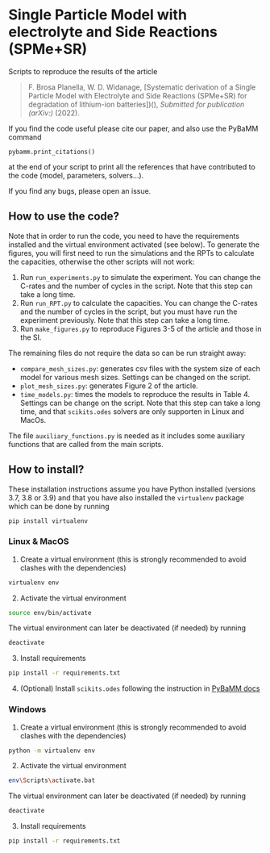 # Single Particle Model with electrolyte and Side Reactions (SPMe+SR)
Scripts to reproduce the results of the article

> F. Brosa Planella, W. D. Widanage, [Systematic derivation of a Single Particle Model with Electrolyte and Side Reactions (SPMe+SR) for degradation of lithium-ion batteries])(), _Submitted for publication (arXiv:)_ (2022).

If you find the code useful please cite our paper, and also use the PyBaMM command
```python3
pybamm.print_citations()
```
at the end of your script to print all the references that have contributed to the code (model, parameters, solvers...).

If you find any bugs, please open an issue.

## How to use the code?
Note that in order to run the code, you need to have the requirements installed and the virtual environment activated (see below). To generate the figures, you will first need to run the simulations and the RPTs to calculate the capacities, otherwise the other scripts will not work:
1. Run `run_experiments.py` to simulate the experiment. You can change the C-rates and the number of cycles in the script. Note that this step can take a long time.
2. Run `run_RPT.py` to calculate the capacities. You can change the C-rates and the number of cycles in the script, but you must have run the experiment previously. Note that this step can take a long time.
3. Run `make_figures.py` to reproduce Figures 3-5 of the article and those in the SI.

The remaining files do not require the data so can be run straight away:
* `compare_mesh_sizes.py`: generates csv files with the system size of each model for various mesh sizes. Settings can be changed on the script.
* `plot_mesh_sizes.py`: generates Figure 2 of the article.
* `time_models.py`: times the models to reproduce the results in Table 4. Settings can be change on the script. Note that this step can take a long time, and that `scikits.odes` solvers are only supporten in Linux and MacOs.

The file `auxiliary_functions.py` is needed as it includes some auxiliary functions that are called from the main scripts.

## How to install?
These installation instructions assume you have Python installed (versions 3.7, 3.8 or 3.9) and that you have also installed the `virtualenv` package which can be done by running
```bash
pip install virtualenv
```

### Linux & MacOS
1. Create a virtual environment (this is strongly recommended to avoid clashes with the dependencies)
```bash
virtualenv env
```

2. Activate the virtual environment
```bash
source env/bin/activate
```
The virtual environment can later be deactivated (if needed) by running
```bash
deactivate
```

3. Install requirements
```bash
pip install -r requirements.txt
```

4. (Optional) Install `scikits.odes` following the instruction in [PyBaMM docs](https://pybamm.readthedocs.io/en/latest/install/GNU-linux.html#optional-scikits-odes-solver)

### Windows
1. Create a virtual environment (this is strongly recommended to avoid clashes with the dependencies)
```bash
python -m virtualenv env
```

2. Activate the virtual environment
```bash
env\Scripts\activate.bat
```
The virtual environment can later be deactivated (if needed) by running
```bash
deactivate
```

3. Install requirements
```bash
pip install -r requirements.txt
```